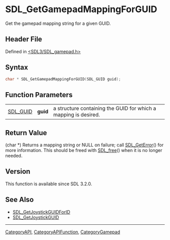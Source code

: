 # SDL_GetGamepadMappingForGUID

Get the gamepad mapping string for a given GUID.

## Header File

Defined in [<SDL3/SDL_gamepad.h>](https://github.com/libsdl-org/SDL/blob/main/include/SDL3/SDL_gamepad.h)

## Syntax

```c
char * SDL_GetGamepadMappingForGUID(SDL_GUID guid);
```

## Function Parameters

|                      |          |                                                                 |
| -------------------- | -------- | --------------------------------------------------------------- |
| [SDL_GUID](SDL_GUID) | **guid** | a structure containing the GUID for which a mapping is desired. |

## Return Value

(char *) Returns a mapping string or NULL on failure; call
[SDL_GetError](SDL_GetError)() for more information. This should be freed
with [SDL_free](SDL_free)() when it is no longer needed.

## Version

This function is available since SDL 3.2.0.

## See Also

- [SDL_GetJoystickGUIDForID](SDL_GetJoystickGUIDForID)
- [SDL_GetJoystickGUID](SDL_GetJoystickGUID)






----
[CategoryAPI](CategoryAPI), [CategoryAPIFunction](CategoryAPIFunction), [CategoryGamepad](CategoryGamepad)

